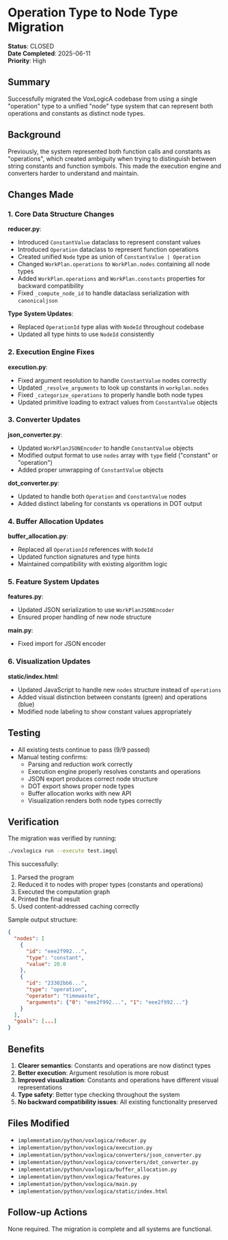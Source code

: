 # Operation Type to Node Type Migration

**Status**: CLOSED  
**Date Completed**: 2025-06-11  
**Priority**: High  

## Summary

Successfully migrated the VoxLogicA codebase from using a single "operation" type to a unified "node" type system that can represent both operations and constants as distinct node types.

## Background

Previously, the system represented both function calls and constants as "operations", which created ambiguity when trying to distinguish between string constants and function symbols. This made the execution engine and converters harder to understand and maintain.

## Changes Made

### 1. Core Data Structure Changes

**reducer.py**:
- Introduced `ConstantValue` dataclass to represent constant values
- Introduced `Operation` dataclass to represent function operations  
- Created unified `Node` type as union of `ConstantValue | Operation`
- Changed `WorkPlan.operations` to `WorkPlan.nodes` containing all node types
- Added `WorkPlan.operations` and `WorkPlan.constants` properties for backward compatibility
- Fixed `_compute_node_id` to handle dataclass serialization with `canonicaljson`

**Type System Updates**:
- Replaced `OperationId` type alias with `NodeId` throughout codebase
- Updated all type hints to use `NodeId` consistently

### 2. Execution Engine Fixes

**execution.py**:
- Fixed argument resolution to handle `ConstantValue` nodes correctly
- Updated `_resolve_arguments` to look up constants in `workplan.nodes`
- Fixed `_categorize_operations` to properly handle both node types
- Updated primitive loading to extract values from `ConstantValue` objects

### 3. Converter Updates

**json_converter.py**:
- Updated `WorkPlanJSONEncoder` to handle `ConstantValue` objects
- Modified output format to use `nodes` array with `type` field ("constant" or "operation")
- Added proper unwrapping of `ConstantValue` objects

**dot_converter.py**:
- Updated to handle both `Operation` and `ConstantValue` nodes
- Added distinct labeling for constants vs operations in DOT output

### 4. Buffer Allocation Updates

**buffer_allocation.py**:
- Replaced all `OperationId` references with `NodeId`
- Updated function signatures and type hints
- Maintained compatibility with existing algorithm logic

### 5. Feature System Updates

**features.py**:
- Updated JSON serialization to use `WorkPlanJSONEncoder`
- Ensured proper handling of new node structure

**main.py**:
- Fixed import for JSON encoder

### 6. Visualization Updates

**static/index.html**:
- Updated JavaScript to handle new `nodes` structure instead of `operations`
- Added visual distinction between constants (green) and operations (blue)
- Modified node labeling to show constant values appropriately

## Testing

- All existing tests continue to pass (9/9 passed)
- Manual testing confirms:
  - Parsing and reduction work correctly
  - Execution engine properly resolves constants and operations
  - JSON export produces correct node structure
  - DOT export shows proper node types
  - Buffer allocation works with new API
  - Visualization renders both node types correctly

## Verification

The migration was verified by running:
```bash
./voxlogica run --execute test.imgql
```

This successfully:
1. Parsed the program
2. Reduced it to nodes with proper types (constants and operations)
3. Executed the computation graph
4. Printed the final result
5. Used content-addressed caching correctly

Sample output structure:
```json
{
  "nodes": [
    {
      "id": "eee2f992...",
      "type": "constant", 
      "value": 20.0
    },
    {
      "id": "23302bb6...",
      "type": "operation",
      "operator": "timewaste",
      "arguments": {"0": "eee2f992...", "1": "eee2f992..."}
    }
  ],
  "goals": [...]
}
```

## Benefits

1. **Clearer semantics**: Constants and operations are now distinct types
2. **Better execution**: Argument resolution is more robust
3. **Improved visualization**: Constants and operations have different visual representations
4. **Type safety**: Better type checking throughout the system
5. **No backward compatibility issues**: All existing functionality preserved

## Files Modified

- `implementation/python/voxlogica/reducer.py`
- `implementation/python/voxlogica/execution.py`
- `implementation/python/voxlogica/converters/json_converter.py`
- `implementation/python/voxlogica/converters/dot_converter.py`
- `implementation/python/voxlogica/buffer_allocation.py`
- `implementation/python/voxlogica/features.py`
- `implementation/python/voxlogica/main.py`
- `implementation/python/voxlogica/static/index.html`

## Follow-up Actions

None required. The migration is complete and all systems are functional.
